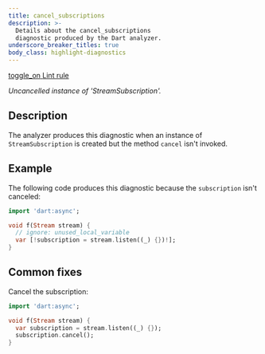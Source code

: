 ```yaml
---
title: cancel_subscriptions
description: >-
  Details about the cancel_subscriptions
  diagnostic produced by the Dart analyzer.
underscore_breaker_titles: true
body_class: highlight-diagnostics
---
```


<div class="tags">
  <a class="tag-label"
      href="/tools/linter-rules/cancel_subscriptions"
      title="Learn about the lint rule that enables this diagnostic."
      aria-label="Learn about the lint rule that enables this diagnostic."
      target="_blank">
    <span class="material-symbols" aria-hidden="true">toggle_on</span>
    <span>Lint rule</span>
  </a>
</div>

_Uncancelled instance of 'StreamSubscription'._

## Description

The analyzer produces this diagnostic when an instance of
`StreamSubscription` is created but the method `cancel` isn't invoked.

## Example

The following code produces this diagnostic because the `subscription`
isn't canceled:

```dart
import 'dart:async';

void f(Stream stream) {
  // ignore: unused_local_variable
  var [!subscription = stream.listen((_) {})!];
}
```

## Common fixes

Cancel the subscription:

```dart
import 'dart:async';

void f(Stream stream) {
  var subscription = stream.listen((_) {});
  subscription.cancel();
}
```
